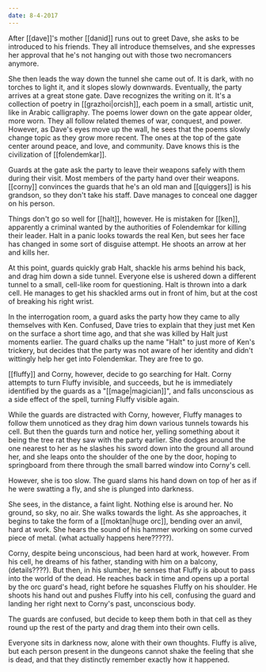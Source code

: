 ```yaml
---
date: 8-4-2017
---
```


After [[dave]]'s mother [[danid]] runs out to greet Dave, she asks to be
introduced to his friends. They all introduce themselves, and she expresses her
approval that he's not hanging out with those two necromancers anymore.

She then leads the way down the tunnel she came out of. It is dark, with no
torches to light it, and it slopes slowly downwards. Eventually, the party
arrives at a great stone gate. Dave recognizes the writing on it. It's a
collection of poetry in [[grazhoi|orcish]], each poem in a small, artistic
unit, like in Arabic calligraphy. The poems lower down on the gate appear
older, more worn. They all follow related themes of war, conquest, and power.
However, as Dave's eyes move up the wall, he sees that the poems slowly change
topic as they grow more recent. The ones at the top of the gate center around
peace, and love, and community. Dave knows this is the civilization of
[[folendemkar]].

Guards at the gate ask the party to leave their weapons safely with them during
their visit. Most members of the party hand over their weapons. [[corny]]
convinces the guards that he's an old man and [[quiggers]] is his grandson, so
they don't take his staff. Dave manages to conceal one dagger on his person.

Things don't go so well for [[halt]], however. He is mistaken for [[ken]],
apparently a criminal wanted by the authorities of Folendemkar for killing
their leader. Halt in a panic looks towards the real Ken, but sees her face has
changed in some sort of disguise attempt. He shoots an arrow at her and kills
her.

At this point, guards quickly grab Halt, shackle his arms behind his back, and
drag him down a side tunnel. Everyone else is ushered down a different tunnel
to a small, cell-like room for questioning. Halt is thrown into a dark cell.
He manages to get his shackled arms out in front of him, but at the cost of
breaking his right wrist.

In the interrogation room, a guard asks the party how they came to ally
themselves with Ken. Confused, Dave tries to explain that they just met Ken on
the surface a short time ago, and that she was killed by Halt just moments
earlier. The guard chalks up the name "Halt" to just more of Ken's trickery,
but decides that the party was not aware of her identity and didn't wittingly
help her get into Folendemkar. They are free to go.

[[fluffy]] and Corny, however, decide to go searching for Halt. Corny attempts
to turn Fluffy invisible, and succeeds, but he is immediately identified by the
guards as a "[[mage|magician]]", and falls unconscious as a side effect of the
spell, turning Fluffy visible again.

While the guards are distracted with Corny, however, Fluffy manages to follow
them unnoticed as they drag him down various tunnels towards his cell. But then
the guards turn and notice her, yelling something about it being the tree rat
they saw with the party earlier.  She dodges around the one nearest to her as
he slashes his sword down into the ground all around her, and she leaps onto
the shoulder of the one by the door, hoping to springboard from there through
the small barred window into Corny's cell.

However, she is too slow. The guard slams his hand down on top of her as if he
were swatting a fly, and she is plunged into darkness.

She sees, in the distance, a faint light. Nothing else is around her. No
ground, so sky, no air. She walks towards the light. As she approaches, it
begins to take the form of a [[moktan|huge orc]], bending over an anvil, hard
at work.  She hears the sound of his hammer working on some curved piece of
metal.  (what actually happens here?????).

Corny, despite being unconscious, had been hard at work, however. From his
cell, he dreams of his father, standing with him on a balcony, (details????).
But then, in his slumber, he senses that Fluffy is about to pass into the world
of the dead. He reaches back in time and opens up a portal by the orc guard's
head, right before he squashes Fluffy on his shoulder. He shoots his hand out
and pushes Fluffy into his cell, confusing the guard and landing her right next
to Corny's past, unconscious body.

The guards are confused, but decide to keep them both in that cell as they
round up the rest of the party and drag them into their own cells.

Everyone sits in darkness now, alone with their own thoughts. Fluffy is alive,
but each person present in the dungeons cannot shake the feeling that she is
dead, and that they distinctly remember exactly how it happened.
